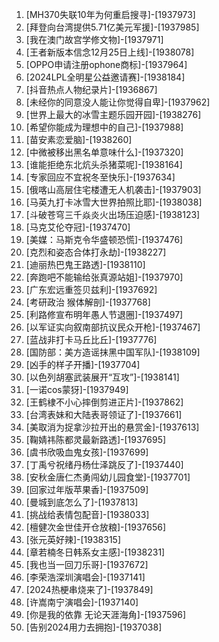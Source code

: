 
1. [MH370失联10年为何重启搜寻]-[1937973]
1. [拜登向台湾提供5.71亿美元军援]-[1937985]
1. [我在澳门故宫学修文物]-[1937971]
1. [王者新版本信念12月25日上线]-[1938078]
1. [OPPO申请注册ophone商标]-[1937964]
1. [2024LPL全明星公益邀请赛]-[1938184]
1. [抖音热点人物纪录片]-[1936867]
1. [未经你的同意没人能让你觉得自卑]-[1937962]
1. [世界上最大的冰雪主题乐园开园]-[1938276]
1. [希望你能成为理想中的自己]-[1937988]
1. [苗安素恋爱脑]-[1938260]
1. [中微被移出黑名单意味什么]-[1937320]
1. [谁能拒绝东北炕头杀猪菜呢]-[1938164]
1. [专家回应不宜祝冬至快乐]-[1937634]
1. [俄喀山高层住宅楼遭无人机袭击]-[1937903]
1. [马英九打卡冰雪大世界拍照比耶]-[1938038]
1. [斗破苍穹三千焱炎火出场压迫感]-[1938123]
1. [马克艾伦夺冠]-[1937470]
1. [美媒：马斯克令华盛顿恐慌]-[1937476]
1. [克烈和姿态合体打永劫]-[1938227]
1. [迪丽热巴鬼王路透]-[1938110]
1. [奔跑吧不能输给张真源站姐]-[1937970]
1. [广东宏远重签贝兹利]-[1937692]
1. [考研政治 猴体解剖]-[1937768]
1. [利路修宣布明年愚人节退圈]-[1937497]
1. [以军证实向叙南部抗议民众开枪]-[1937467]
1. [蓝战非打卡马丘比丘]-[1937776]
1. [国防部：美方造谣抹黑中国军队]-[1938109]
1. [凶手的样子开播]-[1937704]
1. [以色列胡塞武装展开“互攻”]-[1938141]
1. [一诺cos蒙犽]-[1937949]
1. [王鹤棣不小心摔倒剪进正片]-[1937862]
1. [台湾表妹和大陆表哥领证了]-[1937661]
1. [美取消为捉拿沙拉开出的悬赏金]-[1937613]
1. [鞠婧祎陈都灵最新路透]-[1937695]
1. [虞书欣吸血鬼女孩]-[1937699]
1. [丁禹兮祝绪丹杨仕泽跳反了]-[1937440]
1. [安秋金唐仁杰勇闯幼儿园食堂]-[1937701]
1. [回家过年版苹果香]-[1937509]
1. [曼城到底怎么了]-[1937813]
1. [挑战给表情包配音]-[1938033]
1. [檀健次金世佳开仓放粮]-[1937656]
1. [张元英好辣]-[1938315]
1. [章若楠冬日韩系女主感]-[1938231]
1. [我也当一回刀乐哥]-[1937672]
1. [李荣浩深圳演唱会]-[1937141]
1. [2024热梗串烧来了]-[1937849]
1. [许嵩南宁演唱会]-[1937140]
1. [你是我的依靠 无论天涯海角]-[1937596]
1. [告别2024用力去拥抱]-[1937038]